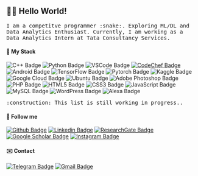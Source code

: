 ## :man_technologist: Hello World! 
<samp>
 I am a competitve programmer :snake:. Exploring ML/DL and Data Analytics Enthusiast. Currently, I am working as a Data Analytics Intern at Tata Consultancy Services.
</samp>

#### :rocket: My Stack

![C++ Badge](https://img.shields.io/badge/-C++-00599C?style=flat&logo=c%2B%2B&logoColor=white)
![Python Badge](https://img.shields.io/badge/-Python-306998?style=flat&logo=python&logoColor=white)
![VSCode Badge](https://img.shields.io/badge/-VSCode-007ACC?style=flat&logo=visual-studio-code&logoColor=white)
<a href="https://www.codechef.com/users/vasu_vg" target="_blank">![CodeChef Badge](https://img.shields.io/badge/-CodeChef-5B4638?style=flat&logo=codechef&logoColor=white)</a>
![Android Badge](https://img.shields.io/badge/-Android-3DDC84?style=flat&logo=android&logoColor=white)
![TensorFlow Badge](https://img.shields.io/badge/-TensorFlow-FF6F00?style=flat&logo=TensorFlow&logoColor=white)
![Pytorch Badge](https://img.shields.io/badge/-Pytorch-EE4C2C?style=flat&logo=Pytorch&logoColor=white)
![Kaggle Badge](https://img.shields.io/badge/-Kaggle-20BEFF?style=flat&logo=kaggle&logoColor=white)
![Google Cloud Badge](https://img.shields.io/badge/-Google%20Cloud-4285F4?style=flat&logo=Google-cloud&logoColor=white)
![Ubuntu Badge](https://img.shields.io/badge/-Ubuntu-E95420?style=flat&logo=ubuntu&logoColor=white)
![Adobe Photoshop Badge](https://img.shields.io/badge/-Photoshop-26C9FF?style=flat&logo=adobe-photoshop&logoColor=white)
![PHP Badge](https://img.shields.io/badge/-PHP-777BB4?style=flat&logo=php&logoColor=white)
![HTML5 Badge](https://img.shields.io/badge/-HTML5-E34F26?style=flat&logo=html5&logoColor=white)
![CSS3 Badge](https://img.shields.io/badge/-CSS3-1572B6?style=flat&logo=css3&logoColor=white)
![JavaScript Badge](https://img.shields.io/badge/-JavaScript-yellow?style=flat&logo=javascript&logoColor=white)
![MySQL Badge](https://img.shields.io/badge/-MySQL-4479A1?style=flat&logo=mysql&logoColor=white)
![WordPress Badge](https://img.shields.io/badge/-WordPress-4479A1?style=flat&logo=wordpress&logoColor=white)
![Alexa Badge](https://img.shields.io/badge/-Amazon%20Alexa-00CAFF?style=flat&logo=amazon-alexa&logoColor=white)

<samp>
 :construction: This list is still working in progress..
</samp>


#### :link: Follow me
<a href="https://github.com/vasugamdha" target="_blank">![Github Badge](https://img.shields.io/badge/-Github-000?style=flat&logo=Github&logoColor=white)</a>
<a href="https://www.linkedin.com/in/vasugamdha/" target="_blank">![Linkedin Badge](https://img.shields.io/badge/-LinkedIn-blue?style=flat&logo=Linkedin&logoColor=white)</a>
<a href="https://www.researchgate.net/profile/Vasu_Gamdha" target="_blank">![ResearchGate Badge](https://img.shields.io/badge/-ResearchGate-E4405F?style=flat&logo=ResearchGate&logoColor=white)</a>
<a href="https://scholar.google.com/citations?user=JPzj38IAAAAJ" target="_blank">![Google Scholar Badge](https://img.shields.io/badge/-Google%20Scholar-4285F4?style=flat&logo=google-scholar&logoColor=white)</a>
<a href="https://instagram.com/vasu.0_0" target="_blank">![Instagram Badge](https://img.shields.io/badge/-Instagram-E4405F?style=flat&logo=instagram&logoColor=white)</a>

#### :envelope: Contact

<a href="https://t.me/vazug" target="_blank">![Telegram Badge](https://img.shields.io/badge/-Telegram-1ca0f1?style=flat&labelColor=1ca0f1&logo=telegram&logoColor=white)</a>
<a href="mailto:vasugamdhaedu@gmail.com" target="_blank">![Gmail Badge](https://img.shields.io/badge/-Gmail-c14438?style=flat&logo=Gmail&logoColor=white)</a>
